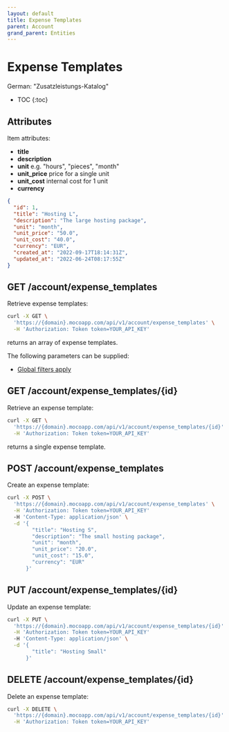 ```yaml
---
layout: default
title: Expense Templates
parent: Account
grand_parent: Entities
---
```


# Expense Templates

German: "Zusatzleistungs-Katalog"

- TOC
{:toc}

## Attributes

Item attributes:

- **title**
- **description**
- **unit** e.g. "hours", "pieces", "month"
- **unit_price** price for a single unit
- **unit_cost** internal cost for 1 unit
- **currency**

```json
{
  "id": 1,
  "title": "Hosting L",
  "description": "The large hosting package",
  "unit": "month",
  "unit_price": "50.0",
  "unit_cost": "40.0",
  "currency": "EUR",
  "created_at": "2022-09-17T18:14:31Z",
  "updated_at": "2022-06-24T08:17:55Z"
}
```

## GET /account/expense_templates

Retrieve expense templates:

```bash
curl -X GET \
  'https://{domain}.mocoapp.com/api/v1/account/expense_templates' \
  -H 'Authorization: Token token=YOUR_API_KEY'
```

returns an array of expense templates.

The following parameters can be supplied:

- [Global filters apply](../entities#global-filters)

## GET /account/expense_templates/{id}

Retrieve an expense template:

```bash
curl -X GET \
  'https://{domain}.mocoapp.com/api/v1/account/expense_templates/{id}' \
  -H 'Authorization: Token token=YOUR_API_KEY'
```

returns a single expense template.

## POST /account/expense_templates

Create an expense template:

```bash
curl -X POST \
  'https://{domain}.mocoapp.com/api/v1/account/expense_templates' \
  -H 'Authorization: Token token=YOUR_API_KEY'
  -H 'Content-Type: application/json' \
  -d '{
        "title": "Hosting S",
        "description": "The small hosting package",
        "unit": "month",
        "unit_price": "20.0",
        "unit_cost": "15.0",
        "currency": "EUR"
      }'
```

## PUT /account/expense_templates/{id}

Update an expense template:

```bash
curl -X PUT \
  'https://{domain}.mocoapp.com/api/v1/account/expense_templates/{id}' \
  -H 'Authorization: Token token=YOUR_API_KEY'
  -H 'Content-Type: application/json' \
  -d '{
        "title": "Hosting Small"
      }'
```

## DELETE /account/expense_templates/{id}

Delete an expense template:

```bash
curl -X DELETE \
  'https://{domain}.mocoapp.com/api/v1/account/expense_templates/{id}' \
  -H 'Authorization: Token token=YOUR_API_KEY'
```

